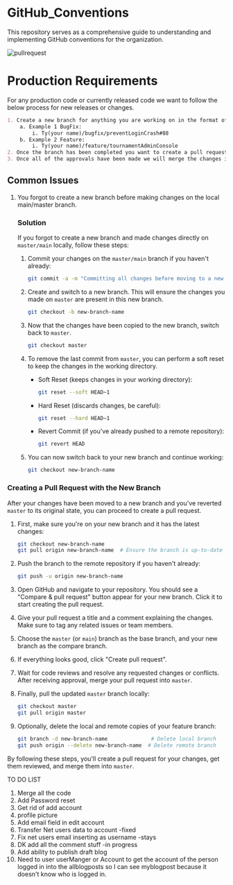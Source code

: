 # GitHub_Conventions
This repository serves as a comprehensive guide to understanding and implementing GitHub conventions for the organization.

![pullrequest](https://github.com/American-Outdoor-Brands-Inc/GitHub_Conventions/assets/34846809/7b5ba860-e4ca-4da4-89eb-db743c380356)

# Production Requirements

For any production code or currently released code we want to follow the below process for new releases or changes.

```markdown
1. Create a new branch for anything you are working on in the format of {name}/{type}/{description}.
    a. Example 1 BugFix:
        i. Ty(your name)/bugfix/preventLoginCrash#88
    b. Example 2 Feature:
        i. Ty(your name)/feature/tournamentAdminConsole
2. Once the branch has been completed you want to create a pull request – this will allow us to perform a code review.
3. Once all of the approvals have been made we will merge the changes into the master/main branch and deploy the changes.
```

## Common Issues

1. You forgot to create a new branch before making changes on the local main/master branch.

    ### Solution
    If you forgot to create a new branch and made changes directly on `master/main` locally, follow these steps:

    1. Commit your changes on the `master/main` branch if you haven't already:
        ```bash
        git commit -a -m "Committing all changes before moving to a new branch because I forgot to make a new branch"
        ```

    2. Create and switch to a new branch. This will ensure the changes you made on `master` are present in this new branch.

        ```bash
        git checkout -b new-branch-name
        ```

    3. Now that the changes have been copied to the new branch, switch back to `master`.

        ```bash
        git checkout master
        ```

    4. To remove the last commit from `master`, you can perform a soft reset to keep the changes in the working directory.

        - Soft Reset (keeps changes in your working directory):
            ```bash
            git reset --soft HEAD~1
            ```
        - Hard Reset (discards changes, be careful):
            ```bash
            git reset --hard HEAD~1
            ```
        - Revert Commit (if you've already pushed to a remote repository):
            ```bash
            git revert HEAD
            ```

    5.  You can now switch back to your new branch and continue working:
        ```bash
        git checkout new-branch-name
        ```


### Creating a Pull Request with the New Branch

After your changes have been moved to a new branch and you've reverted `master` to its original state, you can proceed to create a pull request.

1. First, make sure you're on your new branch and it has the latest changes:
    ```bash
    git checkout new-branch-name
    git pull origin new-branch-name  # Ensure the branch is up-to-date
    ```

2. Push the branch to the remote repository if you haven't already:
    ```bash
    git push -u origin new-branch-name
    ```

3. Open GitHub and navigate to your repository. You should see a "Compare & pull request" button appear for your new branch. Click it to start creating the pull request.

4. Give your pull request a title and a comment explaining the changes. Make sure to tag any related issues or team members.

5. Choose the `master` (or `main`) branch as the base branch, and your new branch as the compare branch.

6. If everything looks good, click "Create pull request".

7. Wait for code reviews and resolve any requested changes or conflicts. After receiving approval, merge your pull request into `master`.

8. Finally, pull the updated `master` branch locally:
    ```bash
    git checkout master
    git pull origin master
    ```

9. Optionally, delete the local and remote copies of your feature branch:
    ```bash
    git branch -d new-branch-name              # Delete local branch
    git push origin --delete new-branch-name  # Delete remote branch
    ```

By following these steps, you'll create a pull request for your changes, get them reviewed, and merge them into `master`.


TO DO LIST
1. Merge all the code
2. Add Password reset
3. Get rid of add account
4. profile picture
5. Add email field in edit account
7. Transfer Net users data to account -fixed
8. Fix net users email inserting as username -stays
9. DK add all the comment stuff -in progress
10. Add ability to publish draft blog
11. Need to user userManger or Account to get the account of the person logged in into the allblogposts
so I can see myblogpost because it doesn't know who is logged in.
